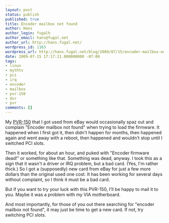 ```yaml
---
layout: post
status: publish
published: true
title: Encoder mailbox not found
author: Hans
author_login: fugalh
author_email: hans@fugal.net
author_url: http://hans.fugal.net/
wordpress_id: 1163
wordpress_url: http://hans.fugal.net/blog/2009/07/15/encoder-mailbox-not-found
date: 2009-07-15 17:17:11.000000000 -07:00
tags:
- linux
- mythtv
- pci
- irq
- encoder
- mailbox
- pvr-150
- dvr
- pvr
comments: []
---
```

My <a href="http://www.mythtv.org/wiki/Hauppauge_PVR-150">PVR-150</a> that I got used from eBay would occasionally spaz out and complain "Encoder mailbox not found" when trying to load the firmware. It happened when I first got it, then didn't happen for months, then happened again and went away with a reboot, then happened and wouldn't stop until I switched PCI slots.

Then it worked, for about an hour, and puked with "Encoder firmware dead!" or something like that. Something was dead, anyway. I took this as a sign that it wasn't a driver or IRQ problem, but a bad card. (Yes, I'm rather thick.) So I got a (supposedly) new card from eBay for just a few more dollars than the original used one cost. It has been working for several days without complaint, so I think it must be a bad card.

But if you want to try your luck with this PVR-150, I'll be happy to mail it to you. Maybe it was a problem with my VIA motherboard.

And most importantly, for those of you out there searching for "encoder mailbox not found", it may just be time to get a new card. If not, try switching PCI slots.
